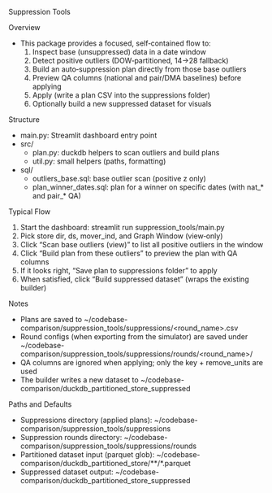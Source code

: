 Suppression Tools

Overview
- This package provides a focused, self‑contained flow to:
  1) Inspect base (unsuppressed) data in a date window
  2) Detect positive outliers (DOW‑partitioned, 14→28 fallback)
  3) Build an auto‑suppression plan directly from those base outliers
  4) Preview QA columns (national and pair/DMA baselines) before applying
  5) Apply (write a plan CSV into the suppressions folder)
  6) Optionally build a new suppressed dataset for visuals

Structure
- main.py: Streamlit dashboard entry point
- src/
  - plan.py: duckdb helpers to scan outliers and build plans
  - util.py: small helpers (paths, formatting)
- sql/
  - outliers_base.sql: base outlier scan (positive z only)
  - plan_winner_dates.sql: plan for a winner on specific dates (with nat_* and pair_* QA)

Typical Flow
1) Start the dashboard: streamlit run suppression_tools/main.py
2) Pick store dir, ds, mover_ind, and Graph Window (view‑only)
3) Click “Scan base outliers (view)” to list all positive outliers in the window
4) Click “Build plan from these outliers” to preview the plan with QA columns
5) If it looks right, “Save plan to suppressions folder” to apply
6) When satisfied, click “Build suppressed dataset” (wraps the existing builder)

Notes
- Plans are saved to ~/codebase-comparison/suppression_tools/suppressions/<round_name>.csv
- Round configs (when exporting from the simulator) are saved under
  ~/codebase-comparison/suppression_tools/suppressions/rounds/<round_name>/
- QA columns are ignored when applying; only the key + remove_units are used
- The builder writes a new dataset to ~/codebase-comparison/duckdb_partitioned_store_suppressed

Paths and Defaults
- Suppressions directory (applied plans): ~/codebase-comparison/suppression_tools/suppressions
- Suppression rounds directory: ~/codebase-comparison/suppression_tools/suppressions/rounds
- Partitioned dataset input (parquet glob): ~/codebase-comparison/duckdb_partitioned_store/**/*.parquet
- Suppressed dataset output: ~/codebase-comparison/duckdb_partitioned_store_suppressed
